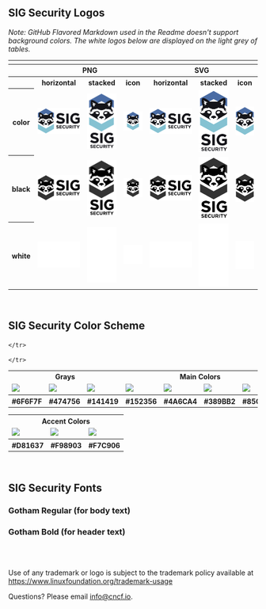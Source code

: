 
## SIG Security Logos

*Note: GitHub Flavored Markdown used in the Readme doesn't support background colors. The white logos below are displayed on the light grey of tables.*

<table>
    <tr>
    	<th colspan="7"></th>
    </tr>
    <tr>
        <th></th>
        <th colspan="3">PNG</th>
        <th colspan="3">SVG</th>
    </tr>
    <tr>
        <th></th>
        <th>horizontal</th>
        <th>stacked</th>
        <th>icon</th>
        <th>horizontal</th>
        <th>stacked</th>
        <th>icon</th>
    </tr>
    <tr>
        <th>color</th>
        <td><img src="sig-security/horizontal/color/sig-security-horizontal-color.png" width="200"></td>
        <td><img src="sig-security/stacked/color/sig-security-stacked-color.png" width="95"></td>
        <td><img src="sig-security/icon/color/sig-security-icon-color.png" width="95"></td>
        <td><img src="sig-security/horizontal/color/sig-security-horizontal-color.svg" width="200"></td>
        <td><img src="sig-security/stacked/color/sig-security-stacked-color.svg" width="95"></td>
        <td><img src="sig-security/icon/color/sig-security-icon-color.svg" width="95"></td>
    </tr>
    <tr>
        <th>black</th>
        <td><img src="sig-security/horizontal/black/sig-security-horizontal-black.png" width="200"></td>
        <td><img src="sig-security/stacked/black/sig-security-stacked-black.png" width="95"></td>
        <td><img src="sig-security/icon/black/sig-security-icon-black.png" width="95"></td>
        <td><img src="sig-security/horizontal/black/sig-security-horizontal-black.svg" width="200"></td>
        <td><img src="sig-security/stacked/black/sig-security-stacked-black.svg" width="95"></td>
        <td><img src="sig-security/icon/black/sig-security-icon-black.svg" width="95"></td>
    </tr>
    <tr>
        <th>white</th>
        <td><img src="sig-security/horizontal/white/sig-security-horizontal-white.png" width="200"></td>
        <td><img src="sig-security/stacked/white/sig-security-stacked-white.png" width="95"></td>
        <td><img src="sig-security/icon/white/sig-security-icon-white.png" width="95"></td>
        <td><img src="sig-security/horizontal/white/sig-security-horizontal-white.svg" width="200"></td>
        <td><img src="sig-security/stacked/white/sig-security-stacked-white.svg" width="95"></td>
        <td><img src="sig-security/icon/white/sig-security-icon-white.svg" width="95"></td>
    </tr>
</table>



<br>
  
## SIG Security Color Scheme 
   
   
<table>
 <tr><th colspan="3">Grays</th>
        <th colspan="4">Main Colors</th>

 </tr>
<tr>
<td><img src="https://github.com/alexcontini/sig-security/blob/contini-fix-logo-page/logo/colors/%236F6F7F.svg" style="width:100px"></td>
<td><img src="https://github.com/alexcontini/sig-security/blob/contini-fix-logo-page/logo/colors/%23474756.svg" style="width:100px"></td>       
<td><img src="https://github.com/alexcontini/sig-security/blob/contini-fix-logo-page/logo/colors/%23141419.svg" style="width:100px"></td>
<td><img src="https://github.com/alexcontini/sig-security/blob/contini-fix-logo-page/logo/colors/%23152356.svg" style="width:100px"></td>
<td><img src="https://github.com/alexcontini/sig-security/blob/contini-fix-logo-page/logo/colors/%234A6CA4.svg" style="width:100px"></td>
<td><img src="https://github.com/alexcontini/sig-security/blob/contini-fix-logo-page/logo/colors/%23389BB2.svg" style="width:100px"></td>
<td><img src="https://github.com/alexcontini/sig-security/blob/contini-fix-logo-page/logo/colors/%23389BB2.svg" style="width:100px"></td>

    </tr>
  <tr>
        <th>#6F6F7F</th>
        <th>#474756</th>
        <th>#141419</th>
        <th>#152356</th>
        <th>#4A6CA4</th>
        <th>#389BB2</th>
	<th>#85C2D2</th>
        
    </tr>  

</table>

<table>
 <tr>
	<th colspan="3">Accent Colors</th>
 </tr>
<tr>

<td><img src="https://github.com/alexcontini/sig-security/blob/contini-fix-logo-page/logo/colors/%23D81637.svg" style="width:100px"></td>
<td><img src="https://github.com/alexcontini/sig-security/blob/contini-fix-logo-page/logo/colors/%23F98903.svg" style="width:100px"></td>
<td><img src="https://github.com/alexcontini/sig-security/blob/contini-fix-logo-page/logo/colors/%23F7C906.svg" style="width:100px"></td>
    </tr>
  <tr>
              <th>#D81637</th>
 	<th>#F98903</th>
        <th>#F7C906</th>
    </tr>  

</table>

<br>

## SIG Security Fonts

### Gotham Regular (for body text)
### Gotham Bold (for header text)

<br>
<br>



Use of any trademark or logo is subject to the trademark policy available at https://www.linuxfoundation.org/trademark-usage


Questions? Please email [info@cncf.io](mailto:info@cncf.io).
